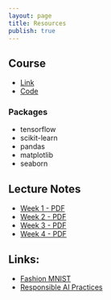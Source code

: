 ```yaml
---
layout: page
title: Resources
publish: true
---
```


## Course 

- [Link](https://www.coursera.org/learn/introduction-tensorflow)
- [Code](https://github.com/https-deeplearning-ai/tensorflow-1-public)

### Packages

- tensorflow
- scikit-learn
- pandas
- matplotlib
- seaborn

## Lecture Notes

- [Week 1 - PDF](pdf/C1_W1.pdf)
- [Week 2 - PDF](pdf/C1_W2.pdf)
- [Week 3 - PDF](pdf/C1_W3.pdf)
- [Week 4 - PDF](pdf/C1_W4.pdf)

## Links:

- [Fashion MNIST](https://github.com/zalandoresearch/fashion-mnist)
- [Responsible AI Practices](https://ai.google/responsibility/responsible-ai-practices/)